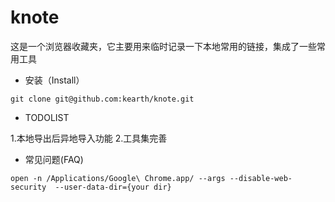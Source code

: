 # knote
这是一个浏览器收藏夹，它主要用来临时记录一下本地常用的链接，集成了一些常用工具

- 安装（Install）

```
git clone git@github.com:kearth/knote.git
```

- TODOLIST

1.本地导出后异地导入功能
2.工具集完善

- 常见问题(FAQ)

```
open -n /Applications/Google\ Chrome.app/ --args --disable-web-security  --user-data-dir={your dir}
```
